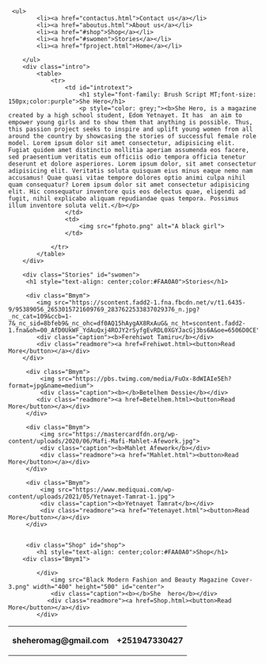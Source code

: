 <!DOCTYPE html>
<html>
    <head>
        <style>
            #center{
                display: block;
                margin-left: auto;
                margin-right: auto;
            }
        </style>
        <title>Shero</title>
        <link rel="stylesheet" href="fstyle.css">
    </head>
    <body>

     <ul>
            <li><a href="contactus.html">Contact us</a></li>
            <li><a href="aboutus.html">About us</a></li>
            <li><a href="#shop">Shop</a></li>
            <li><a href="#swomen">Stories</a></li>
            <li><a href="fproject.html">Home</a></li>
            
        </ul>
        <div class="intro">
            <table>
                <tr>
                    <td id="introtext"> 
                        <h1 style="font-family: Brush Script MT;font-size: 150px;color:purple">She Hero</h1>
                        <p style="color: grey;"><b>She Hero, is a magazine created by a high school student, Edom Yetnayet. It has  an aim to empower young girls and to show them that anything is possible. Thus, this passion project seeks to inspire and uplift young women from all around the country by showcasing the stories of successful female role model. Lorem ipsum dolor sit amet consectetur, adipisicing elit. Fugiat quidem amet distinctio mollitia aperiam assumenda eos facere, sed praesentium veritatis eum officiis odio tempora officia tenetur deserunt et dolore asperiores. Lorem ipsum dolor, sit amet consectetur adipisicing elit. Veritatis soluta quisquam eius minus eaque nemo nam accusamus! Quae quasi vitae tempore dolores optio animi culpa nihil quam consequatur? Lorem ipsum dolor sit amet consectetur adipisicing elit. Hic consequatur inventore quis eos delectus quae, eligendi ad fugit, nihil explicabo aliquam repudiandae quas tempora. Possimus illum inventore soluta velit.</b></p>
                    </td>
                    <td>
                        <img src="fphoto.png" alt="A black girl">
                    </td>
    
                </tr>   
            </table>
        </div>
       
        <div class="Stories" id="swomen">
         <h1 style="text-align: center;color:#FAA0A0">Stories</h1>
        
         <div class="Bmym">
            <img src="https://scontent.fadd2-1.fna.fbcdn.net/v/t1.6435-9/95389056_2653015721609769_2837622533837029376_n.jpg?_nc_cat=109&ccb=1-7&_nc_sid=8bfeb9&_nc_ohc=df0AQ15hAygAX8RxAuG&_nc_ht=scontent.fadd2-1.fna&oh=00_AfD0UkWF_YdAuQxj4ROJY2rSyfgEvRDL0XGYJacGj3bs6A&oe=6506D0CE">
            <div class="caption"><b>Ferehiwot Tamiru</b></div>
            <div class="readmore"><a href=Frehiwot.html><button>Read More</button></a></div>
        </div>
   
         <div class="Bmym">
             <img src="https://pbs.twimg.com/media/FuOx-8dWIAIe5Eh?format=jpg&name=medium">
             <div class="caption"><b></b>Betelhem Dessie</b></div>
            <div class="readmore"><a href=Betelhem.html><button>Read More</button></a></div>
         </div>
 
         <div class="Bmym">
             <img src="https://mastercardfdn.org/wp-content/uploads/2020/06/Mafi-Mafi-Mahlet-Afework.jpg">
             <div class="caption"><b>Mahlet Afework</b></div>
             <div class="readmore"><a href="Mahlet.html"><button>Read More</button></a></div>
         </div>
 
         <div class="Bmym">
             <img src="https://www.mediquai.com/wp-content/uploads/2021/05/Yetnayet-Tamrat-1.jpg">
             <div class="caption"><b>Yetnayet Tamrat</b></div>
             <div class="readmore"><a href="Yetenayet.html"><button>Read More</button></a></div>
         </div>
         

         <div class="Shop" id="shop">
            <h1 style="text-align: center;color:#FAA0A0">Shop</h1>
        <div class="Bmym1">
            
            </div>
                <img src="Black Modern Fashion and Beauty Magazine Cover-3.png" width="400" height="500" id="center">
                <div class="caption"><b></b>She  hero</b></div>
               <div class="readmore"><a href=Shop.html><button>Read More</button></a></div>
            </div>
    
           

  <table id="footer">
  <tr>
    <td><p><b>sheheromag@gmail.com</b></td> <p> <td> <p><b>+251947330427</b></p></td>
  </tr>
  </table>
</body>
</html>
